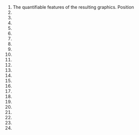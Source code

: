 1. The quantifiable features of the resulting graphics. Position 
2. 
3.
4.
5.
6. 
7.
8.
9.
10.
11.
12.
13.
14.
15.
16.
17.
18.
19.
20.
21.
22.
23.
24.
